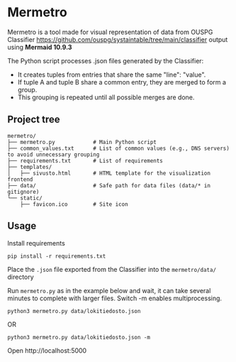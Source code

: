 # Mermetro

Mermetro is a tool made for visual representation of data from OUSPG Classifier https://github.com/ouspg/systaintable/tree/main/classifier output using **Mermaid 10.9.3**

The Python script processes .json files generated by the Classifier:
* It creates tuples from entries that share the same "line": "value".
* If tuple A and tuple B share a common entry, they are merged to form a group.
* This grouping is repeated until all possible merges are done.


## Project tree

```
mermetro/
├── mermetro.py            # Main Python script
├── common_values.txt      # List of common values (e.g., DNS servers) to avoid unnecessary grouping
├── requirements.txt       # List of requirements
├── templates/
│   ├── sivusto.html       # HTML template for the visualization frontend
├── data/                  # Safe path for data files (data/* in gitignore)
└── static/
    ├── favicon.ico        # Site icon

```

## Usage

Install requirements

```console
pip install -r requirements.txt
```

 Place the `.json` file exported from the Classifier into the `mermetro/data/` directory

Run `mermetro.py` as in the example below and wait, it can take several minutes to complete with larger files. Switch -m enables multiprocessing. 

```console
python3 mermetro.py data/lokitiedosto.json
```
OR
```console
python3 mermetro.py data/lokitiedosto.json -m
```

Open http://localhost:5000
